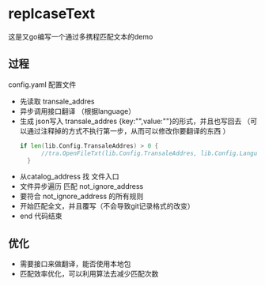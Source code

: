 # replcaseText
这是又go编写一个通过多携程匹配文本的demo
## 过程 
config.yaml 配置文件
+  先读取 transale_addres  
+  异步调用接口翻译 （根据language） 
+ 生成 json写入 transale_addres {key:"",value:""}的形式，并且也写回去
  （可以通过注释掉的方式不执行第一步，从而可以修改你要翻译的东西 ）
  ```go  mian.go
  if len(lib.Config.TransaleAddres) > 0 {
		//tra.OpenFileTxt(lib.Config.TransaleAddres, lib.Config.Language)
	}
  ```
+ 从catalog_address 找 文件入口  
+ 文件异步遍历 匹配 not_ignore_address  
+   要符合 not_ignore_address 的所有规则  
+ 开始匹配全文，并且覆写（不会导致git记录格式的改变）  
+ end 代码结束


## 优化 
+ 需要接口来做翻译，能否使用本地包
+ 匹配效率优化，可以利用算法去减少匹配次数

  
